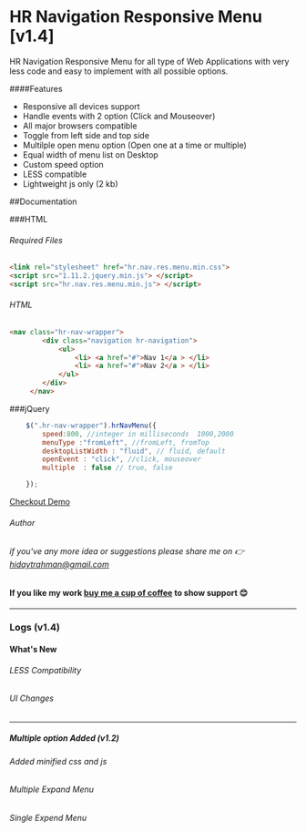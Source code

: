 # HR Navigation Responsive Menu [v1.4]

HR Navigation Responsive Menu for all type of Web Applications with very less code and easy to implement with all possible options.

####Features
* Responsive all devices support
* Handle events with 2 option (Click and Mouseover)
* All major browsers compatible
* Toggle from left side and top side
* Multilple open menu option (Open one at a time or multiple)
* Equal width of menu list on Desktop
* Custom speed option
* LESS compatible
* Lightweight js only (2 kb)

##Documentation

###HTML

###### Required Files <head>
```html
<link rel="stylesheet" href="hr.nav.res.menu.min.css">
<script src="1.11.2.jquery.min.js"> </script>
<script src="hr.nav.res.menu.min.js"> </script>
```
###### HTML
```html
<nav class="hr-nav-wrapper">
		<div class="navigation hr-navigation">
			<ul>
				<li> <a href="#">Nav 1</a > </li>
				<li> <a href="#">Nav 2</a > </li>
			</ul>
		</div>
	 </nav>
```
	
###jQuery
```javascript
	$(".hr-nav-wrapper").hrNavMenu({ 
		speed:800, //integer in milliseconds  1000,2000
		menuType :"fromLeft", //fromLeft, fromTop
		desktopListWidth : "fluid", // fluid, default
		openEvent : "click", //click, mouseover
		multiple  : false // true, false

	});
```

[Checkout Demo ](https://hidaytrahman.github.io/hr-navigation-responsive-menu/)

###### Author
###### if you've any more idea or suggestions please share me on :point_right: [hidaytrahman@gmail.com](mailto:hidaytrahman@gmail.com)

#### If you like my work [buy me a cup of coffee](https://www.paypal.me/hidaytrahman/3) to show support :blush:

----------------------------------------------------
### Logs (v1.4)
#### What's New
###### LESS Compatibility
###### UI Changes
--------------------------
#####  Multiple option Added **(v1.2)**
###### _Added minified css and js_
###### _Multiple Expand Menu_
###### _Single Expend Menu_
